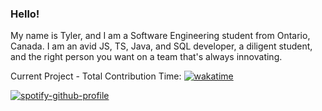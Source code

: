 ### Hello!
My name is Tyler, and I am a Software Engineering student from Ontario, Canada. I am an avid JS, TS, Java, and SQL developer, a diligent student, and the right person you want on a team that's always innovating.

Current Project - Total Contribution Time: [![wakatime](https://wakatime.com/badge/user/e6ebf991-1e27-45c7-b9ca-a751fdf5ae15/project/a5714a41-c122-4c8d-8393-04f7bf3e318e.svg)](https://wakatime.com/badge/user/e6ebf991-1e27-45c7-b9ca-a751fdf5ae15/project/a5714a41-c122-4c8d-8393-04f7bf3e318e)

[![spotify-github-profile](https://spotify-github-profile.vercel.app/api/view?uid=blizzard102&cover_image=true&theme=novatorem&bar_color=53b14f&bar_color_cover=false)](https://github.com/kittinan/spotify-github-profile)

<!--
**tm21cy/tm21cy** is a ✨ _special_ ✨ repository because its `README.md` (this file) appears on your GitHub profile.

Here are some ideas to get you started:

- 🔭 I’m currently working on ...
- 🌱 I’m currently learning ...
- 👯 I’m looking to collaborate on ...
- 🤔 I’m looking for help with ...
- 💬 Ask me about ...
- 📫 How to reach me: ...
- 😄 Pronouns: ...
- ⚡ Fun fact: ...
-->
